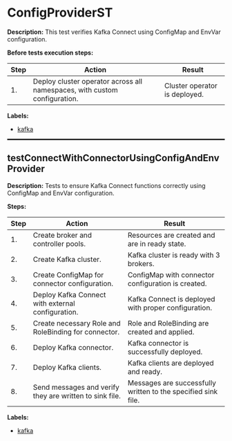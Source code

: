 # ConfigProviderST

**Description:** This test verifies Kafka Connect using ConfigMap and EnvVar configuration.

**Before tests execution steps:**

| Step | Action | Result |
| - | - | - |
| 1. | Deploy cluster operator across all namespaces, with custom configuration. | Cluster operator is deployed. |

**Labels:**

* [kafka](labels/kafka.md)

<hr style="border:1px solid">

## testConnectWithConnectorUsingConfigAndEnvProvider

**Description:** Tests to ensure Kafka Connect functions correctly using ConfigMap and EnvVar configuration.

**Steps:**

| Step | Action | Result |
| - | - | - |
| 1. | Create broker and controller pools. | Resources are created and are in ready state. |
| 2. | Create Kafka cluster. | Kafka cluster is ready with 3 brokers. |
| 3. | Create ConfigMap for connector configuration. | ConfigMap with connector configuration is created. |
| 4. | Deploy Kafka Connect with external configuration. | Kafka Connect is deployed with proper configuration. |
| 5. | Create necessary Role and RoleBinding for connector. | Role and RoleBinding are created and applied. |
| 6. | Deploy Kafka connector. | Kafka connector is successfully deployed. |
| 7. | Deploy Kafka clients. | Kafka clients are deployed and ready. |
| 8. | Send messages and verify they are written to sink file. | Messages are successfully written to the specified sink file. |

**Labels:**

* [kafka](labels/kafka.md)

